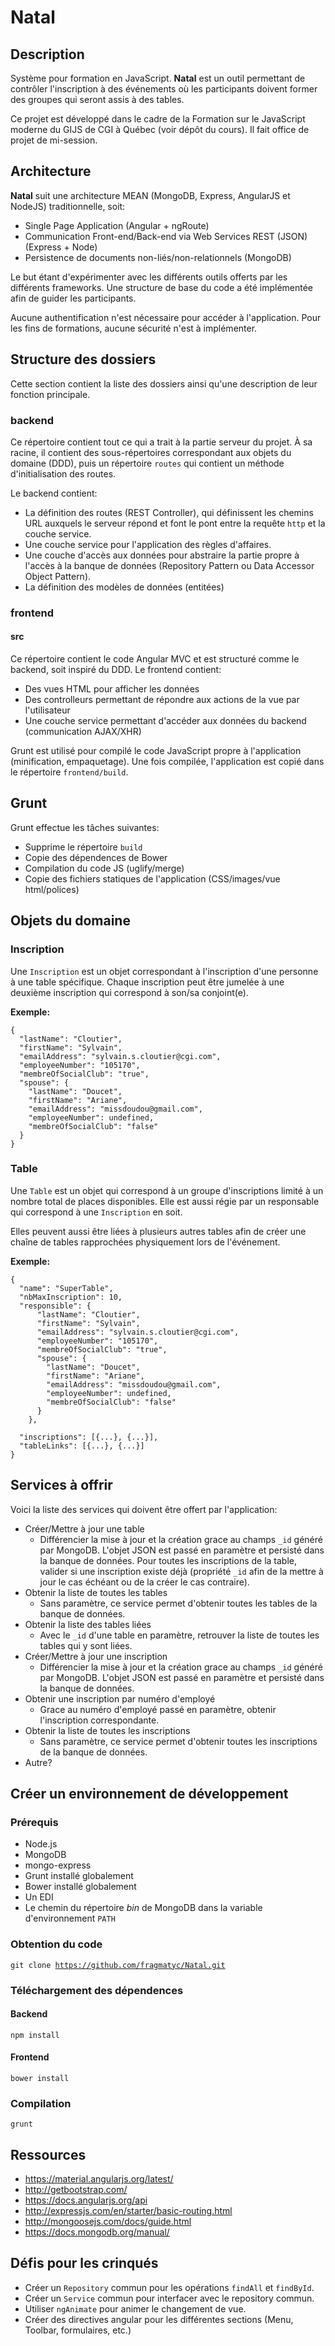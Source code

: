 # Natal

## Description
Système pour formation en JavaScript. **Natal** est un outil permettant de contrôler l'inscription à des événements où les participants doivent former des groupes qui seront assis à des tables.

Ce projet est développé dans le cadre de la Formation sur le JavaScript moderne du GIJS de CGI à Québec (voir dépôt du cours). Il fait office de projet de mi-session.

## Architecture
**Natal** suit une architecture MEAN (MongoDB, Express, AngularJS et NodeJS) traditionnelle, soit:

* Single Page Application (Angular + ngRoute)
* Communication Front-end/Back-end via Web Services REST (JSON) (Express + Node)
* Persistence de documents non-liés/non-relationnels (MongoDB)

Le but étant d'expérimenter avec les différents outils offerts par les différents frameworks. Une structure de base du code a été implémentée afin de guider les participants.

Aucune authentification n'est nécessaire pour accéder à l'application. Pour les fins de formations, aucune sécurité n'est à implémenter.

## Structure des dossiers
Cette section contient la liste des dossiers ainsi qu'une description de leur fonction principale.

### backend
Ce répertoire contient tout ce qui a trait à la partie serveur du projet. À sa racine, il contient des sous-répertoires correspondant aux objets du domaine (DDD), puis un répertoire <code>routes</code> qui contient un méthode d'initialisation des routes.

Le backend contient:

* La définition des routes (REST Controller), qui définissent les chemins URL auxquels le serveur répond et font le pont entre la requête <code>http</code> et la couche service.
* Une couche service pour l'application des règles d'affaires.
* Une couche d'accès aux données pour abstraire la partie propre à l'accès à la banque de données (Repository Pattern ou Data Accessor Object Pattern).
* La définition des modèles de données (entitées)

### frontend
#### src
Ce répertoire contient le code Angular MVC et est structuré comme le backend, soit inspiré du DDD. Le frontend contient:

* Des vues HTML pour afficher les données
* Des controlleurs permettant de répondre aux actions de la vue par l'utilisateur
* Une couche service permettant d'accéder aux données du backend (communication AJAX/XHR)

Grunt est utilisé pour compilé le code JavaScript propre à l'application (minification, empaquetage). Une fois compilée, l'application est copié dans le répertoire <code>frontend/build</code>.

## Grunt
Grunt effectue les tâches suivantes:
* Supprime le répertoire <code>build</code>
* Copie des dépendences de Bower
* Compilation du code JS (uglify/merge)
* Copie des fichiers statiques de l'application (CSS/images/vue html/polices)

## Objets du domaine
### Inscription
Une <code>Inscription</code> est un objet correspondant à l'inscription d'une personne à une table spécifique. Chaque inscription peut être jumelée à une deuxième inscription qui correspond à son/sa conjoint(e).

**Exemple:**
<pre><code>{
  "lastName": "Cloutier", 
  "firstName": "Sylvain",
  "emailAddress": "sylvain.s.cloutier@cgi.com",
  "employeeNumber": "105170",
  "membreOfSocialClub": "true",
  "spouse": {
    "lastName": "Doucet",
    "firstName": "Ariane",
    "emailAddress": "missdoudou@gmail.com",
    "employeeNumber": undefined,
    "membreOfSocialClub": "false"
  }
}</code></pre>

### Table
Une <code>Table</code> est un objet qui correspond à un groupe d'inscriptions limité à un nombre total de places disponibles. Elle est aussi régie par un responsable qui correspond à une <code>Inscription</code> en soit.

Elles peuvent aussi être liées à plusieurs autres tables afin de créer une chaîne de tables rapprochées physiquement lors de l'événement.

**Exemple:**
<pre><code>{
  "name": "SuperTable",
  "nbMaxInscription": 10,
  "responsible": {
      "lastName": "Cloutier", 
      "firstName": "Sylvain",
      "emailAddress": "sylvain.s.cloutier@cgi.com",
      "employeeNumber": "105170",
      "membreOfSocialClub": "true",
      "spouse": {
        "lastName": "Doucet",
        "firstName": "Ariane",
        "emailAddress": "missdoudou@gmail.com",
        "employeeNumber": undefined,
        "membreOfSocialClub": "false"
      }
    },
  
  "inscriptions": [{...}, {...}],
  "tableLinks": [{...}, {...}]
}</code></pre>

## Services à offrir
Voici la liste des services qui doivent être offert par l'application:
* Créer/Mettre à jour une table
  * Différencier la mise à jour et la création grace au champs <code>_id</code> généré par MongoDB. L'objet JSON est passé en paramètre et persisté dans la banque de données. Pour toutes les inscriptions de la table, valider si une inscription existe déjà (propriété <code>_id</code> afin de la mettre à jour le cas échéant ou de la créer le cas contraire).
* Obtenir la liste de toutes les tables
  * Sans paramètre, ce service permet d'obtenir toutes les tables de la banque de données.
* Obtenir la liste des tables liées
  * Avec le <code>_id</code> d'une table en paramètre, retrouver la liste de toutes les tables qui y sont liées.
* Créer/Mettre à jour une inscription
  * Différencier la mise à jour et la création grace au champs <code>_id</code> généré par MongoDB. L'objet JSON est passé en paramètre et persisté dans la banque de données. 
* Obtenir une inscription par numéro d'employé
  * Grace au numéro d'employé passé en paramètre, obtenir l'inscription correspondante.
* Obtenir la liste de toutes les inscriptions
  * Sans paramètre, ce service permet d'obtenir toutes les inscriptions de la banque de données.
* Autre?

## Créer un environnement de développement
### Prérequis
* Node.js
* MongoDB
* mongo-express
* Grunt installé globalement
* Bower installé globalement
* Un EDI
* Le chemin du répertoire <em>bin</em> de MongoDB dans la variable d'environnement <code>PATH</code>

### Obtention du code
<code>git clone https://github.com/fragmatyc/Natal.git</code>

### Téléchargement des dépendences
#### Backend
<code>npm install</code>

#### Frontend
<code>bower install</code>

### Compilation
<code>grunt</code>

## Ressources
* https://material.angularjs.org/latest/
* http://getbootstrap.com/
* https://docs.angularjs.org/api
* http://expressjs.com/en/starter/basic-routing.html
* http://mongoosejs.com/docs/guide.html
* https://docs.mongodb.org/manual/

## Défis pour les crinqués
* Créer un <code>Repository</code> commun pour les opérations <code>findAll</code> et <code>findById</code>.
* Créer un <code>Service</code> commun pour interfacer avec le repository commun.
* Utiliser <code>ngAnimate</code> pour animer le changement de vue.
* Créer des directives angular pour les différentes sections (Menu, Toolbar, formulaires, etc.)
